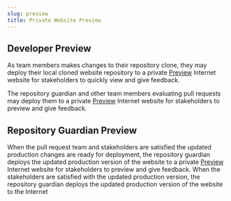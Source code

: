 ```yaml
---
slug: preview
title: Private Website Preview
---
```


## Developer Preview​

As team members makes changes to their repository clone, they may deploy their local cloned website repository to a private [Preview](preview.md) Internet website for stakeholders to quickly view and give feedback.

The repository guardian and other team members evaluating pull requests may deploy them to a private [Preview](preview.md) Internet website for stakeholders to preview and give feedback.

## Repository Guardian Preview

When the pull request team and stakeholders are satisfied the updated production changes are ready for deployment, the repository guardian deploys the updated production version of the website to a private [Preview](preview.md) Internet website for stakeholders to preview and give feedback. When the stakeholders are satisfied with the updated production version, the repository guardian deploys the updated production version of the website to the Internet